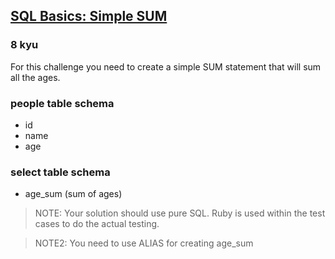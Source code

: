 <h2><a href=https://www.codewars.com/kata/58110da0009b4f7ef80000ad/train/sql target="_blank">SQL Basics: Simple SUM</a></h2><h3>8 kyu</h3><p>For this challenge you need to create a simple SUM statement that will sum all the ages.</p><h3 id="people-table-schema">people table schema</h3><ul><li>id</li><li>name</li><li>age</li></ul><h3 id="select-table-schema">select table schema</h3><ul><li>age_sum (sum of ages)</li></ul><blockquote><p>NOTE: Your solution should use pure SQL. Ruby is used within the test cases to do the actual testing.</p></blockquote><blockquote><p>NOTE2: You need to use ALIAS for creating age_sum</p></blockquote>